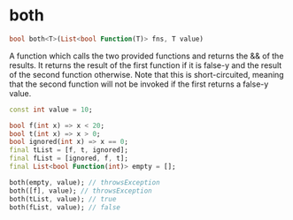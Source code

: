 # both

```dart
bool both<T>(List<bool Function(T)> fns, T value)
```

A function which calls the two provided functions and returns the && of the results. It returns the result of the first function if it is false-y and the result of the second function otherwise. Note that this is short-circuited, meaning that the second function will not be invoked if the first returns a false-y value.

```dart
const int value = 10;

bool f(int x) => x < 20;
bool t(int x) => x > 0;
bool ignored(int x) => x == 0;
final tList = [f, t, ignored];
final fList = [ignored, f, t];
final List<bool Function(int)> empty = [];

both(empty, value); // throwsException
both([f], value); // throwsException
both(tList, value); // true
both(fList, value); // false
```
